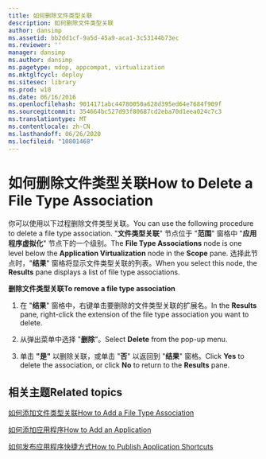 ```yaml
---
title: 如何删除文件类型关联
description: 如何删除文件类型关联
author: dansimp
ms.assetid: bb2dd1cf-9a5d-45a9-aca1-3c53144b73ec
ms.reviewer: ''
manager: dansimp
ms.author: dansimp
ms.pagetype: mdop, appcompat, virtualization
ms.mktglfcycl: deploy
ms.sitesec: library
ms.prod: w10
ms.date: 06/16/2016
ms.openlocfilehash: 9014171abc44780050a628d395ed64e7684f909f
ms.sourcegitcommit: 354664bc527d93f80687cd2eba70d1eea024c7c3
ms.translationtype: MT
ms.contentlocale: zh-CN
ms.lasthandoff: 06/26/2020
ms.locfileid: "10801468"
---
```

# <span data-ttu-id="10aad-103">如何删除文件类型关联</span><span class="sxs-lookup"><span data-stu-id="10aad-103">How to Delete a File Type Association</span></span>


<span data-ttu-id="10aad-104">你可以使用以下过程删除文件类型关联。</span><span class="sxs-lookup"><span data-stu-id="10aad-104">You can use the following procedure to delete a file type association.</span></span> <span data-ttu-id="10aad-105">"**文件类型关联**" 节点位于 "**范围**" 窗格中 "**应用程序虚拟化**" 节点下的一个级别。</span><span class="sxs-lookup"><span data-stu-id="10aad-105">The **File Type Associations** node is one level below the **Application Virtualization** node in the **Scope** pane.</span></span> <span data-ttu-id="10aad-106">选择此节点时，"**结果**" 窗格将显示文件类型关联的列表。</span><span class="sxs-lookup"><span data-stu-id="10aad-106">When you select this node, the **Results** pane displays a list of file type associations.</span></span>

**<span data-ttu-id="10aad-107">删除文件类型关联</span><span class="sxs-lookup"><span data-stu-id="10aad-107">To remove a file type association</span></span>**

1.  <span data-ttu-id="10aad-108">在 "**结果**" 窗格中，右键单击要删除的文件类型关联的扩展名。</span><span class="sxs-lookup"><span data-stu-id="10aad-108">In the **Results** pane, right-click the extension of the file type association you want to delete.</span></span>

2.  <span data-ttu-id="10aad-109">从弹出菜单中选择 "**删除**"。</span><span class="sxs-lookup"><span data-stu-id="10aad-109">Select **Delete** from the pop-up menu.</span></span>

3.  <span data-ttu-id="10aad-110">单击 **"是"** 以删除关联，或单击 "**否**" 以返回到 "**结果**" 窗格。</span><span class="sxs-lookup"><span data-stu-id="10aad-110">Click **Yes** to delete the association, or click **No** to return to the **Results** pane.</span></span>

## <span data-ttu-id="10aad-111">相关主题</span><span class="sxs-lookup"><span data-stu-id="10aad-111">Related topics</span></span>


[<span data-ttu-id="10aad-112">如何添加文件类型关联</span><span class="sxs-lookup"><span data-stu-id="10aad-112">How to Add a File Type Association</span></span>](how-to-add-a-file-type-association.md)

[<span data-ttu-id="10aad-113">如何添加应用程序</span><span class="sxs-lookup"><span data-stu-id="10aad-113">How to Add an Application</span></span>](how-to-add-an-application.md)

[<span data-ttu-id="10aad-114">如何发布应用程序快捷方式</span><span class="sxs-lookup"><span data-stu-id="10aad-114">How to Publish Application Shortcuts</span></span>](how-to-publish-application-shortcuts.md)

 

 





